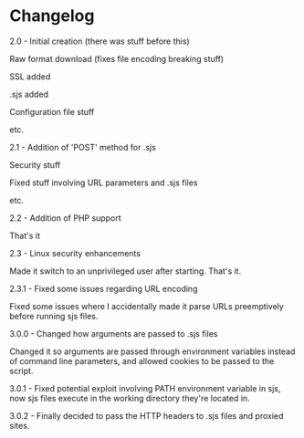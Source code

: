 # Changelog
2.0 - Initial creation (there was stuff before this)

Raw format download (fixes file encoding breaking stuff)

SSL added

.sjs added

Configuration file stuff

etc.

2.1 - Addition of 'POST' method for .sjs

Security stuff

Fixed stuff involving URL parameters and .sjs files

etc.

2.2 - Addition of PHP support

That's it

2.3 - Linux security enhancements

Made it switch to an unprivileged user after starting. That's it.

2.3.1 - Fixed some issues regarding URL encoding

Fixed some issues where I accidentally made it parse URLs preemptively before running sjs files.

3.0.0 - Changed how arguments are passed to .sjs files

Changed it so arguments are passed through environment variables instead of command line parameters, and allowed cookies to be passed to the script.

3.0.1 - Fixed potential exploit involving PATH environment variable in sjs, now sjs files execute in the working directory they're located in.

3.0.2 - Finally decided to pass the HTTP headers to .sjs files and proxied sites.
